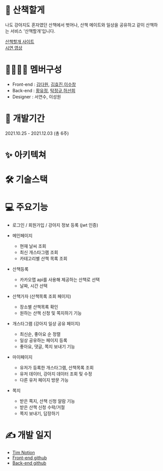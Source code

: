 # 🐶 산책할게  

나도 강아지도 혼자였던 산책에서 벗어나, 산책 메이트와 일상을 공유하고 같이 산책하는 서비스 '산책할개'입니다.

[산책할개 사이트](https://togaether.shop/)  
[시연 영상](https://www.youtube.com/watch?v=dKcawThqUME&t=16s)  

# :family_man_woman_boy_boy: 멤버구성
- Front-end : [김다원](https://github.com/DawonEllaKim), [김효진](https://github.com/hyojin-k),[이수창](https://github.com/eternalclash) 
- Back-end : [황유정](https://github.com/hj2bf), [탁정규](https://github.com/tak-codes),[허선희](https://github.com/SunHeeHeo) 
- Designer : 서연수, 이성원 

# :bookmark_tabs: 개발기간
2021.10.25 - 2021.12.03 (총 6주)

# :sparkles: 아키텍쳐

# :hammer_and_wrench: 기술스택

# :computer: 주요기능 
- 로그인 / 회원가입 / 강아지 정보 등록 (jwt 인증)

- 메인페이지

  - 현재 날씨 조회
  - 최신 개스타그램 조회
  - 카테고리별 산책 목록 조회

- 산책등록

  - 카카오맵 api를 사용해 제공하는 산책로 선택
  - 날짜, 시간 선택

- 산책가자 (산책목록 조회 페이지)

  - 장소별 산책목록 확인
  - 원하는 산책 신청 및 쪽지하기 기능

- 개스타그램 (강아지 일상 공유 페이지)

  - 최신순, 좋아요 순 정렬
  - 일상 공유하는 페이지 등록
  - 좋아요, 댓글, 쪽지 보내기 기능

- 마이페이지

  - 유저가 등록한 개스타그램, 산책목록 조회
  - 유저 데이터, 강아지 데이터 조회 및 수정
  - 다른 유저 페이지 방문 가능

- 쪽지

  - 받은 쪽지, 산책 신청 알람 기능
  - 받은 산책 신청 수락/거절
  - 쪽지 보내기, 답장하기


# :writing_hand: 개발 일지
- [Tim Notion](https://togaether.shop/)
- [Front-end github](https://github.com/O-K-O-K-O-K/Front-end)
- [Back-end github](https://github.com/O-K-O-K-O-K/Back_End)


